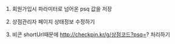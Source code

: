 1.  회원가입시 파라미터로 넘어온 psq 값을 저장

2.  상점관리자 페이지 상태정보 수정하기

3.  비콘 shortUrl때문에 http://checkpin.kr/g/상점코드?psq=? 처리하기

  
